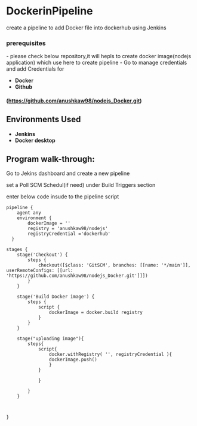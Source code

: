 # DockerinPipeline
create a pipeline to add Docker file into dockerhub using Jenkins



<h3>prerequisites</h3>
- please check below repository,it will hepls to create docker image(nodejs application) which use here to create pipeline
- Go to manage credentials and add Credentials for 

  - <b>Docker</b> 
  - <b>Github</b> 

 #### (https://github.com/anushkaw98/nodejs_Docker.git)



<h2>Environments Used </h2>

- <b>Jenkins</b>
- <b>Docker desktop</b>

<h2>Program walk-through:</h2>

Go to Jekins dashboard and create a new pipeline



set a Poll SCM Schedul(if need) under Build Triggers section

enter below code insude to the pipeline script


    pipeline {
        agent any
        environment {
            dockerImage = ''
            registry = 'anushkaw98/nodejs'
            registryCredential ='dockerhub'
      }

    stages {
        stage('Checkout') {
            steps {
                checkout([$class: 'GitSCM', branches: [[name: '*/main']], userRemoteConfigs: [[url: 'https://github.com/anushkaw98/nodejs_Docker.git']]])
            }
        }

        stage('Build Docker image') {
            steps {
                script {
                    dockerImage = docker.build registry
                }
            }
        }
        
        stage("uploading image"){
            steps{
                script{
                    docker.withRegistry( '', registryCredential ){
                    dockerImage.push()
                    }
                }
                    
                }
                
            }
        }
        
        
        
    }




